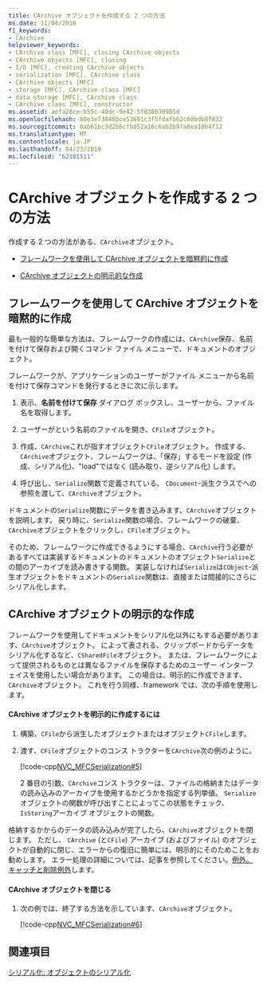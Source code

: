 ```yaml
---
title: CArchive オブジェクトを作成する 2 つの方法
ms.date: 11/04/2016
f1_keywords:
- CArchive
helpviewer_keywords:
- CArchive class [MFC], closing CArchive objects
- CArchive objects [MFC], closing
- I/O [MFC], creating CArchive objects
- serialization [MFC], CArchive class
- CArchive objects [MFC]
- storage [MFC], CArchive class [MFC]
- data storage [MFC], CArchive class
- CArchive class [MFC], constructor
ms.assetid: aefa28ce-b55c-40dc-9e42-5f038030985d
ms.openlocfilehash: 80e3e73840bce53691c3f5fdafb62c60bdb8f832
ms.sourcegitcommit: 0ab61bc3d2b6cfbd52a16c6ab2b97a8ea1864f12
ms.translationtype: MT
ms.contentlocale: ja-JP
ms.lasthandoff: 04/23/2019
ms.locfileid: "62181511"
---
```

# <a name="two-ways-to-create-a-carchive-object"></a>CArchive オブジェクトを作成する 2 つの方法

作成する 2 つの方法がある、`CArchive`オブジェクト。

- [フレームワークを使用して CArchive オブジェクトを暗黙的に作成](#_core_implicit_creation_of_a_carchive_object_via_the_framework)

- [CArchive オブジェクトの明示的な作成](#_core_explicit_creation_of_a_carchive_object)

##  <a name="_core_implicit_creation_of_a_carchive_object_via_the_framework"></a> フレームワークを使用して CArchive オブジェクトを暗黙的に作成

最も一般的な簡単な方法は、フレームワークの作成には、`CArchive`保存、名前を付けて保存および開くコマンド ファイル メニューで、ドキュメントのオブジェクト。

フレームワークが、アプリケーションのユーザーがファイル メニューから名前を付けて保存コマンドを発行するときに次に示します。

1. 表示、**名前を付けて保存** ダイアログ ボックスし、ユーザーから、ファイル名を取得します。

1. ユーザーがという名前のファイルを開き、`CFile`オブジェクト。

1. 作成、`CArchive`これが指すオブジェクト`CFile`オブジェクト。 作成する、`CArchive`オブジェクト、フレームワークは、「保存」するモードを設定 (作成、シリアル化)、"load"ではなく (読み取り、逆シリアル化) します。

1. 呼び出し、`Serialize`関数で定義されている、 `CDocument`-派生クラスでへの参照を渡して、`CArchive`オブジェクト。

ドキュメントの`Serialize`関数にデータを書き込みます、`CArchive`オブジェクトを説明します。 戻り時に、`Serialize`関数の場合、フレームワークの破棄、`CArchive`オブジェクトをクリックし、`CFile`オブジェクト。

そのため、フレームワークに作成できるようにする場合、`CArchive`行う必要があるすべては実装するドキュメントのドキュメントのオブジェクト`Serialize`との間のアーカイブを読み書きする関数。 実装しなければ`Serialize`は`CObject`-派生オブジェクトをドキュメントの`Serialize`関数は、直接または間接的にさらにシリアル化します。

##  <a name="_core_explicit_creation_of_a_carchive_object"></a> CArchive オブジェクトの明示的な作成

フレームワークを使用してドキュメントをシリアル化以外にもする必要があります、`CArchive`オブジェクト。 によって表される、クリップボードからデータをシリアル化するなど、`CSharedFile`オブジェクト。 または、フレームワークによって提供されるものとは異なるファイルを保存するためのユーザー インターフェイスを使用したい場合があります。 この場合は、明示的に作成できます、`CArchive`オブジェクト。 これを行う同様、framework では、次の手順を使用します。

#### <a name="to-explicitly-create-a-carchive-object"></a>CArchive オブジェクトを明示的に作成するには

1. 構築、`CFile`から派生したオブジェクトまたはオブジェクト`CFile`します。

1. 渡す、`CFile`オブジェクトのコンス トラクターを`CArchive`次の例のように。

   [!code-cpp[NVC_MFCSerialization#5](../mfc/codesnippet/cpp/two-ways-to-create-a-carchive-object_1.cpp)]

   2 番目の引数、`CArchive`コンス トラクターは、ファイルの格納またはデータの読み込みのアーカイブを使用するかどうかを指定する列挙値。 `Serialize`オブジェクトの関数が呼び出すことによってこの状態をチェック、`IsStoring`アーカイブ オブジェクトの関数。

格納するかからのデータの読み込みが完了したら、`CArchive`オブジェクトを閉じます。 ただし、 `CArchive` (と`CFile`) アーカイブ (およびファイル) のオブジェクトが自動的に閉じ、エラーからの復旧に簡単には、明示的にそのためことをお勧めします。 エラー処理の詳細については、記事を参照してください。[例外。キャッチと削除例外](../mfc/exceptions-catching-and-deleting-exceptions.md)します。

#### <a name="to-close-the-carchive-object"></a>CArchive オブジェクトを閉じる

1. 次の例では、終了する方法を示しています、`CArchive`オブジェクト。

   [!code-cpp[NVC_MFCSerialization#6](../mfc/codesnippet/cpp/two-ways-to-create-a-carchive-object_2.cpp)]

## <a name="see-also"></a>関連項目

[シリアル化: オブジェクトのシリアル化](../mfc/serialization-serializing-an-object.md)
